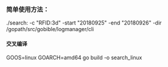 

### 简单使用方法：


./search: -c  "RFID:3d" -start "20180925" -end "20180926" -dir /gopath/src/gobible/logmanager/cli



#### 交叉编译

GOOS=linux GOARCH=amd64 go build  -o search_linux
